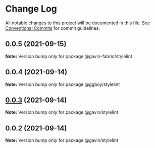 # Change Log

All notable changes to this project will be documented in this file.
See [Conventional Commits](https://conventionalcommits.org) for commit guidelines.

## 0.0.5 (2021-09-15)

**Note:** Version bump only for package @gavin-fabric/stylelint





## 0.0.4 (2021-09-14)

**Note:** Version bump only for package @ggboy/stylelint





## [0.0.3](https://github.com/G-G-boy/fabric/compare/@gavin/stylelint@0.0.2...@gavin/stylelint@0.0.3) (2021-09-14)

**Note:** Version bump only for package @gavin/stylelint





## 0.0.2 (2021-09-14)

**Note:** Version bump only for package @gavin/stylelint
